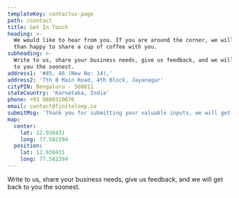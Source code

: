 ```yaml
---
templateKey: contactus-page
path: /contact
title: Get In Touch
heading: >-
  We would like to hear from you. If you are around the corner, we will be more
  than happy to share a cup of coffee with you.
subheading: >-
  Write to us, share your business needs, give us feedback, and we will get back
  to you the soonest.
address1: '#45, 46 (New No: 14),'
address2: '7th B Main Road, 4th Block, Jayanagar'
cityPIN: Bengaluru - 560011
stateCountry: 'Karnataka, India'
phone: +91 9880310676
email: contact@finiteloop.io
submitMsg: 'Thank you for submitting your valuable inputs, we will get back to you soon.'
map:
  center:
    lat: 12.930431
    long: 77.582394
  position:
    lat: 12.930431
    long: 77.582394
---
```


Write to us, share your business needs, give us feedback, and we will get back to you the soonest.
